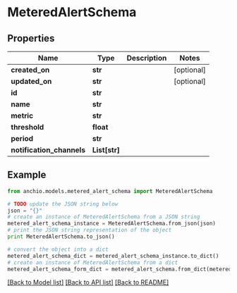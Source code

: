 # MeteredAlertSchema


## Properties

Name | Type | Description | Notes
------------ | ------------- | ------------- | -------------
**created_on** | **str** |  | [optional] 
**updated_on** | **str** |  | [optional] 
**id** | **str** |  | 
**name** | **str** |  | 
**metric** | **str** |  | 
**threshold** | **float** |  | 
**period** | **str** |  | 
**notification_channels** | **List[str]** |  | 

## Example

```python
from anchio.models.metered_alert_schema import MeteredAlertSchema

# TODO update the JSON string below
json = "{}"
# create an instance of MeteredAlertSchema from a JSON string
metered_alert_schema_instance = MeteredAlertSchema.from_json(json)
# print the JSON string representation of the object
print MeteredAlertSchema.to_json()

# convert the object into a dict
metered_alert_schema_dict = metered_alert_schema_instance.to_dict()
# create an instance of MeteredAlertSchema from a dict
metered_alert_schema_form_dict = metered_alert_schema.from_dict(metered_alert_schema_dict)
```
[[Back to Model list]](../README.md#documentation-for-models) [[Back to API list]](../README.md#documentation-for-api-endpoints) [[Back to README]](../README.md)


